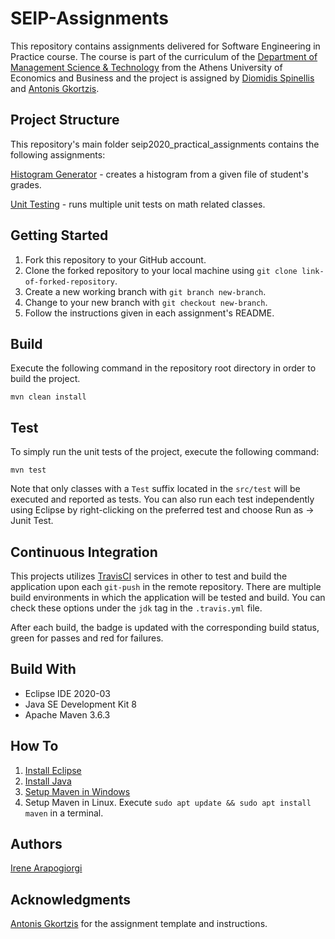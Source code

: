 # SEIP-Assignments
This repository contains assignments delivered for Software Engineering in Practice course. The course is part of the curriculum of the [Department of Management Science & Technology](https://www.dept.aueb.gr/en/dmst) from the Athens University of Economics and Business and the project is assigned by [Diomidis Spinellis](https://github.com/dspinellis) and [Antonis Gkortzis](https://github.com/AntonisGkortzis).

## Project Structure
This repository's main folder seip2020_practical_assignments contains the following assignments:

[Histogram Generator](seip2020_practical_assignments/gradeshistogram) - creates a histogram from a given file of student's grades.

[Unit Testing](seip2020_practical_assignments/unittesting) - runs multiple unit tests on math related classes.

## Getting Started
1. Fork this repository to your GitHub account.
2. Clone the forked repository to your local machine using ```git clone link-of-forked-repository```.
3. Create a new working branch with ```git branch new-branch```.
4. Change to your new branch with ```git checkout new-branch```.
5. Follow the instructions given in each assignment's README.

## Build
Execute the following command in the repository root directory in order to build the project.
```
mvn clean install
```

## Test
To simply run the unit tests of the project, execute the following command:
```
mvn test
```
Note that only classes with a ```Test``` suffix located in the ```src/test``` will be executed and reported as tests.
You can also run each test independently using Eclipse by right-clicking on the preferred test and choose Run as -> Junit Test.

## Continuous Integration
This projects utilizes [TravisCI](https://docs.travis-ci.com/user/tutorial/) services in other to test and build the application upon each ```git-push``` in the remote repository. There are multiple build environments in which the application will be tested and build. You can check these options under the ```jdk``` tag in the ```.travis.yml``` file.

After each build, the badge is updated with the corresponding build status, green for passes and red for failures.

## Build With
* Eclipse IDE 2020-03
* Java SE Development Kit 8
* Apache Maven 3.6.3

## How To
1. [Install Eclipse](https://www.eclipse.org/downloads/)
2. [Install Java](https://www.oracle.com/java/technologies/javase-jdk8-downloads.html)
3. [Setup Maven in Windows](https://mkyong.com/maven/how-to-install-maven-in-windows/)
4. Setup Maven in Linux. Execute ```sudo apt update && sudo apt install maven``` in a terminal.

## Authors
[Irene Arapogiorgi](https://gr.linkedin.com/in/irene-arapogiorgi)

## Acknowledgments
[Antonis Gkortzis](https://github.com/AntonisGkortzis) for the assignment template and instructions.